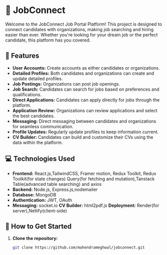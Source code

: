 # 🌟 JobConnect 

Welcome to the JobConnect Job Portal Platform! This project is designed to connect candidates with organizations, making job searching and hiring easier than ever. Whether you're looking for your dream job or the perfect candidate, this platform has you covered.

## 🚀 Features

- **User Accounts:** Create accounts as either candidates or organizations.
- **Detailed Profiles:** Both candidates and organizations can create and update detailed profiles.
- **Job Postings:** Organizations can post job openings.
- **Job Search:** Candidates can search for jobs based on preferences and qualifications.
- **Direct Applications:** Candidates can apply directly for jobs through the platform.
- **Application Review:** Organizations can review applications and select the best candidates.
- **Messaging:** Direct messaging between candidates and organizations for seamless communication.
- **Profile Updates:** Regularly update profiles to keep information current.
- **CV Builder:** Candidates can build and customize their CVs using the data within the platform.

## 💻 Technologies Used

- **Frontend:** React.js,TailwindCSS, Framer motion, Redux Toolkit, Redux Toolkit(for state changes) Query(for fetching and mutation),Tanstack Table(advanced table searching) and axios
- **Backend:** Node.js, Express.js,nodemailer
- **Database:** MongoDB
- **Authentication:** JWT, OAuth 
- **Messaging:** socket.io
  **CV Builder:** html2pdf.js
  **Deployment:** Render(for server),Netlify(client-side) 


## 🎯 How to Get Started

1. **Clone the repository:**
   ```bash
   git clone https://github.com/mahendrameghwal/jobconnect.git
